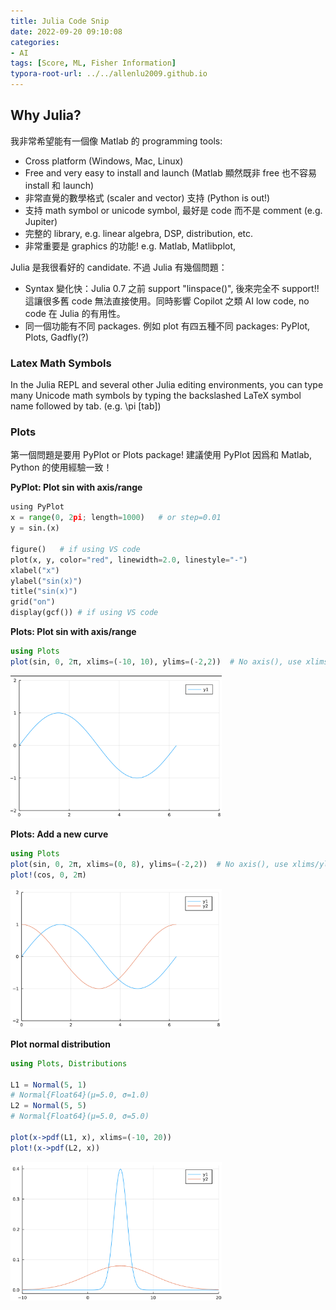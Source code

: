 ```yaml
---
title: Julia Code Snip 
date: 2022-09-20 09:10:08
categories:
- AI
tags: [Score, ML, Fisher Information]
typora-root-url: ../../allenlu2009.github.io
---
```


<script type="text/x-mathjax-config">
MathJax.Hub.Config({
  TeX: { equationNumbers: { autoNumber: "AMS" } }
});
</script>


## Why Julia?

我非常希望能有一個像 Matlab 的 programming tools: 

* Cross platform (Windows, Mac, Linux)
* Free and very easy to install and launch (Matlab 顯然既非 free 也不容易 install 和 launch)
* 非常直覺的數學格式 (scaler and vector) 支持 (Python is out!)
* 支持 math symbol or unicode symbol, 最好是 code 而不是 comment (e.g. Jupiter)  
* 完整的 library, e.g. linear algebra, DSP, distribution, etc.
* 非常重要是 graphics 的功能!  e.g.  Matlab, Matlibplot, 



Julia 是我很看好的 candidate.  不過 Julia 有幾個問題：

* Syntax 變化快：Julia 0.7 之前 support "linspace()", 後來完全不 support!!   這讓很多舊 code 無法直接使用。同時影響 Copilot 之類 AI low code, no code 在 Julia 的有用性。
* 同一個功能有不同 packages.  例如 plot 有四五種不同 packages:  PyPlot, Plots, Gadfly(?)



### Latex Math Symbols

In the Julia REPL and several other Julia editing environments, you can type many Unicode math symbols by typing the backslashed LaTeX symbol name followed by tab.  (e.g. \pi [tab])




### Plots

第一個問題是要用 PyPlot or Plots package!  建議使用 PyPlot 因爲和 Matlab, Python 的使用經驗一致！



**PyPlot: Plot sin with axis/range**

```python
using PyPlot
x = range(0, 2pi; length=1000)   # or step=0.01
y = sin.(x)

figure()   # if using VS code
plot(x, y, color="red", linewidth=2.0, linestyle="-")
xlabel("x")
ylabel("sin(x)")
title("sin(x)")
grid("on")
display(gcf()) # if using VS code


```



**Plots: Plot sin with axis/range**

```julia
using Plots
plot(sin, 0, 2π, xlims=(-10, 10), ylims=(-2,2))  # No axis(), use xlims/ylims instead
```

<img src="/media/image-20220920205256123.png" alt="image-20220920205256123" style="zoom:33%;" />

**Plots: Add a new curve**

```julia
using Plots
plot(sin, 0, 2π, xlims=(0, 8), ylims=(-2,2))  # No axis(), use xlims/ylims instead
plot!(cos, 0, 2π)
```

<img src="/media/image-20220920205221394.png" alt="image-20220920205221394" style="zoom:33%;" />



**Plot normal distribution**

```julia
using Plots, Distributions

L1 = Normal(5, 1)
# Normal{Float64}(μ=5.0, σ=1.0)
L2 = Normal(5, 5)
# Normal{Float64}(μ=5.0, σ=5.0)

plot(x->pdf(L1, x), xlims=(-10, 20))
plot!(x->pdf(L2, x))
```



<img src="/media/image-20220920205804346.png" alt="image-20220920205804346" style="zoom:33%;" />

